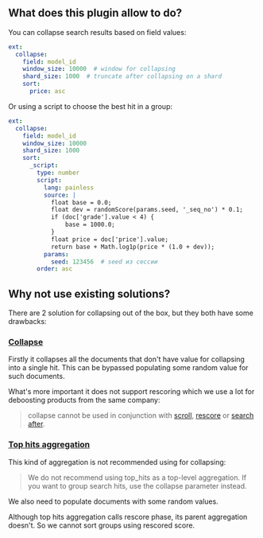 ## What does this plugin allow to do?

You can collapse search results based on field values:

```yaml
ext:
  collapse:
    field: model_id
    window_size: 10000  # window for collapsing
    shard_size: 1000  # truncate after collapsing on a shard
    sort:
      price: asc
```

Or using a script to choose the best hit in a group:
```yaml
ext:
  collapse:
    field: model_id
    window_size: 10000
    shard_size: 1000
    sort:
      _script:
        type: number
        script:
          lang: painless
          source: |
            float base = 0.0;
            float dev = randomScore(params.seed, '_seq_no') * 0.1;
            if (doc['grade'].value < 4) {
                base = 1000.0;
            }
            float price = doc['price'].value;           
            return base + Math.log1p(price * (1.0 + dev));
          params:
            seed: 123456  # seed из сессии
        order: asc
```

## Why not use existing solutions?

There are 2 solution for collapsing out of the box, but they both have some drawbacks:

### [Collapse](https://www.elastic.co/guide/en/elasticsearch/reference/7.9/collapse-search-results.html)

Firstly it collapses all the documents that don't have value for collapsing into a single hit.
This can be bypassed populating some random value for such documents.

What's more important it does not support rescoring which we use a lot for deboosting products from the same company:

> collapse cannot be used in conjunction with 
[scroll](https://www.elastic.co/guide/en/elasticsearch/reference/7.9/paginate-search-results.html#scroll-search-results), 
[rescore](https://www.elastic.co/guide/en/elasticsearch/reference/current/filter-search-results.html#rescore) or 
[search after](https://www.elastic.co/guide/en/elasticsearch/reference/current/paginate-search-results.html#search-after).

### [Top hits aggregation](https://www.elastic.co/guide/en/elasticsearch/reference/current/search-aggregations-metrics-top-hits-aggregation.html)

This kind of aggregation is not recommended using for collapsing:

> We do not recommend using top_hits as a top-level aggregation. If you want to group search hits, use the collapse parameter instead.

We also need to populate documents with some random values.

Although top hits aggregation calls rescore phase, its parent aggregation doesn't. So we cannot sort groups using rescored score.
